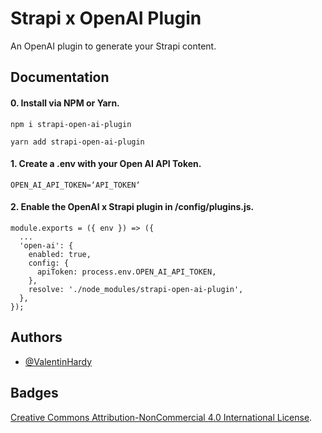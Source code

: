 
# Strapi x OpenAI Plugin

An OpenAI plugin to generate your Strapi content.


## Documentation

#### 0. Install via NPM or Yarn.
```
npm i strapi-open-ai-plugin
```
```
yarn add strapi-open-ai-plugin
```


#### 1. Create a .env with your Open AI API Token. 
```
OPEN_AI_API_TOKEN=‘API_TOKEN‘
```

#### 2. Enable the OpenAI x Strapi plugin in /config/plugins.js. 
```
module.exports = ({ env }) => ({
  ...
  'open-ai': {
    enabled: true,
    config: {
      apiToken: process.env.OPEN_AI_API_TOKEN,
    },
    resolve: './node_modules/strapi-open-ai-plugin',
  },
});
```

## Authors

- [@ValentinHardy](https://www.github.com/viesurvous)


## Badges


[Creative Commons Attribution-NonCommercial 4.0 International License](https://creativecommons.org/licenses/by-nc/40/).

